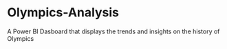 # Olympics-Analysis
A Power BI Dasboard that displays the trends and insights on the history of Olympics 
